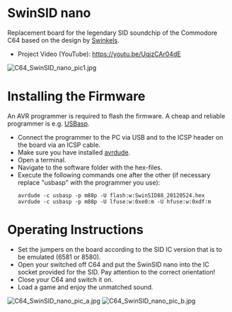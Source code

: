 # SwinSID nano
Replacement board for the legendary SID soundchip of the Commodore C64 based on the design by [Swinkels](http://www.swinkels.tvtom.pl/swinsid/).

- Project Video (YouTube): https://youtu.be/UqjzCAr04dE

![C64_SwinSID_nano_pic1.jpg](https://raw.githubusercontent.com/wagiminator/C64-Collection/master/C64_SwinSID_nano/documentation/C64_SwinSID_nano_pic1.jpg)

# Installing the Firmware
An AVR programmer is required to flash the firmware. A cheap and reliable programmer is e.g. [USBasp](https://aliexpress.com/wholesale?SearchText=usbasp). 

- Connect the programmer to the PC via USB and to the ICSP header on the board via an ICSP cable.
- Make sure you have installed [avrdude](https://learn.adafruit.com/usbtinyisp/avrdude).
- Open a terminal.
- Navigate to the software folder with the hex-files.
- Execute the following commands one after the other (if necessary replace "usbasp" with the programmer you use):
  ```
  avrdude -c usbasp -p m88p -U flash:w:SwinSID88_20120524.hex
  avrdude -c usbasp -p m88p -U lfuse:w:0xe0:m -U hfuse:w:0xdf:m
  ```

# Operating Instructions
- Set the jumpers on the board according to the SID IC version that is to be emulated (6581 or 8580).
- Open your switched off C64 and put the SwinSID nano into the IC socket provided for the SID. Pay attention to the correct orientation!
- Close your C64 and switch it on.
- Load a game and enjoy the unmatched sound.

![C64_SwinSID_nano_pic_a.jpg](https://raw.githubusercontent.com/wagiminator/C64-Collection/master/C64_SwinSID_nano/documentation/C64_SwinSID_nano_pic_a.jpg)
![C64_SwinSID_nano_pic_b.jpg](https://raw.githubusercontent.com/wagiminator/C64-Collection/master/C64_SwinSID_nano/documentation/C64_SwinSID_nano_pic_b.jpg)
